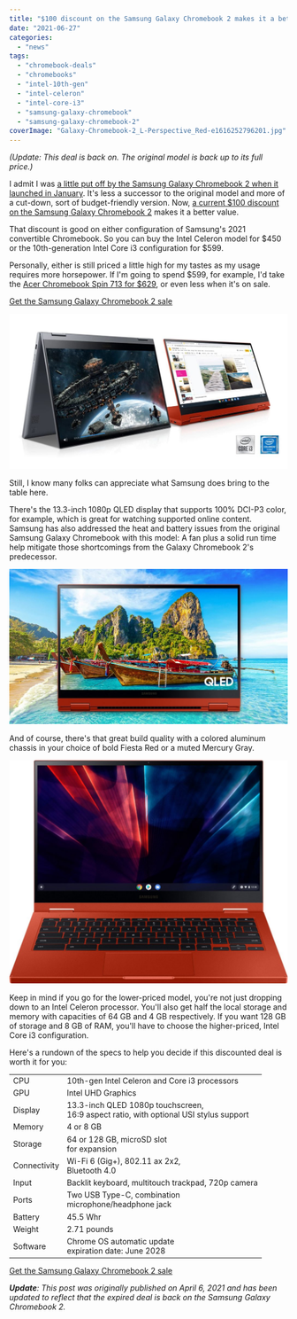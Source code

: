 ```yaml
---
title: "$100 discount on the Samsung Galaxy Chromebook 2 makes it a better value"
date: "2021-06-27"
categories: 
  - "news"
tags: 
  - "chromebook-deals"
  - "chromebooks"
  - "intel-10th-gen"
  - "intel-celeron"
  - "intel-core-i3"
  - "samsung-galaxy-chromebook"
  - "samsung-galaxy-chromebook-2"
coverImage: "Galaxy-Chromebook-2_L-Perspective_Red-e1616252796201.jpg"
---
```


_(Update: This deal is back on. The original model is back up to its full price.)_

I admit I was [a little put off by the Samsung Galaxy Chromebook 2 when it launched in January](https://www.aboutchromebooks.com/news/ces-2021-samsung-galaxy-chromebook-2-price-release-date-specifications/ "CES 2021: Samsung Galaxy Chromebook 2 debuts as a cut-down convertible from $549"). It's less a successor to the original model and more of a cut-down, sort of budget-friendly version. Now, [a current $100 discount on the Samsung Galaxy Chromebook 2](https://www.samsung.com/us/computing/chromebook2/buy/?modelCode=XE530QDA-KA2US) makes it a better value.

That discount is good on either configuration of Samsung's 2021 convertible Chromebook. So you can buy the Intel Celeron model for $450 or the 10th-generation Intel Core i3 configuration for $599.

Personally, either is still priced a little high for my tastes as my usage requires more horsepower. If I'm going to spend $599, for example, I'd take the [Acer Chromebook Spin 713 for $629](https://www.aboutchromebooks.com/news/acer-chromebook-spin-713-review/ "Acer Chromebook Spin 713 review: You can’t get a better Chromebook than this for $629"), or even less when it's on sale.

[Get the Samsung Galaxy Chromebook 2 sale](https://www.bestbuy.com/site/samsung-galaxy-chromebook-2-13-3-qled-touch-screen-intel-core-i3-8gb-memory-128gb-emmc-fiesta-red/6448525.p?skuId=6448525 "Get the Samsung Galaxy Chromebook 2 sale")

![Samsung Galaxy Chromebook 2](images/Merch-FB-chromebook-2-02-Desktop-1440x800-1-1024x569.jpg)

Still, I know many folks can appreciate what Samsung does bring to the table here.

There's the 13.3-inch 1080p QLED display that supports 100% DCI-P3 color, for example, which is great for watching supported online content. Samsung has also addressed the heat and battery issues from the original Samsung Galaxy Chromebook with this model: A fan plus a solid run time help mitigate those shortcomings from the Galaxy Chromebook 2's predecessor.

![Samsung Galaxy Chromebook 2 QLED display](images/Merch-FB-chromebook-2-01-Desktop-1440x800-1-1024x569.jpg)

And of course, there's that great build quality with a colored aluminum chassis in your choice of bold Fiesta Red or a muted Mercury Gray.

![Samsung Galaxy Chromebook 2](images/Samsung-Galaxy-Chromebook-2-front-1024x818.jpg)

Keep in mind if you go for the lower-priced model, you're not just dropping down to an Intel Celeron processor. You'll also get half the local storage and memory with capacities of 64 GB and 4 GB respectively. If you want 128 GB of storage and 8 GB of RAM, you'll have to choose the higher-priced, Intel Core i3 configuration.

Here's a rundown of the specs to help you decide if this discounted deal is worth it for you:

<table><tbody><tr><td>CPU</td><td>10th-gen Intel Celeron and Core i3 processors</td></tr><tr><td>GPU</td><td>Intel UHD Graphics</td></tr><tr><td>Display</td><td>13.3-inch QLED 1080p touchscreen,<br>16:9 aspect ratio, with optional USI stylus support</td></tr><tr><td>Memory</td><td>4 or 8 GB</td></tr><tr><td>Storage</td><td>64 or 128 GB, microSD slot<br>for expansion</td></tr><tr><td>Connectivity</td><td>Wi-Fi 6 (Gig+), 802.11 ax 2x2<em>,</em><br>Bluetooth 4.0</td></tr><tr><td>Input</td><td>Backlit keyboard, multitouch trackpad, 720p camera</td></tr><tr><td>Ports</td><td>Two USB Type-C, combination<br>microphone/headphone jack</td></tr><tr><td>Battery</td><td>45.5 Whr</td></tr><tr><td>Weight</td><td>2.71 pounds</td></tr><tr><td>Software</td><td>Chrome OS automatic update<br>expiration date: June 2028</td></tr></tbody></table>

[Get the Samsung Galaxy Chromebook 2 sale](https://www.bestbuy.com/site/samsung-galaxy-chromebook-2-13-3-qled-touch-screen-intel-core-i3-8gb-memory-128gb-emmc-fiesta-red/6448525.p?skuId=6448525 "Get the Samsung Galaxy Chromebook 2 sale")

_**Update**: This post was originally published on April 6, 2021 and has been updated to reflect that the expired deal is back on the Samsung Galaxy Chromebook 2._
